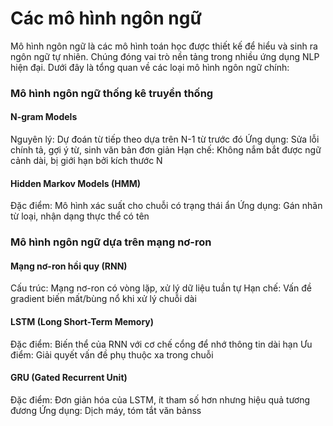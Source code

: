 # Các mô hình ngôn ngữ

Mô hình ngôn ngữ là các mô hình toán học được thiết kế để hiểu và sinh ra ngôn ngữ tự nhiên. Chúng đóng vai trò nền tảng trong nhiều ứng dụng NLP hiện đại. Dưới đây là tổng quan về các loại mô hình ngôn ngữ chính:

### Mô hình ngôn ngữ thống kê truyền thống

#### N-gram Models

Nguyên lý: Dự đoán từ tiếp theo dựa trên N-1 từ trước đó
Ứng dụng: Sửa lỗi chính tả, gợi ý từ, sinh văn bản đơn giản
Hạn chế: Không nắm bắt được ngữ cảnh dài, bị giới hạn bởi kích thước N

#### Hidden Markov Models (HMM)

Đặc điểm: Mô hình xác suất cho chuỗi có trạng thái ẩn
Ứng dụng: Gán nhãn từ loại, nhận dạng thực thể có tên

### Mô hình ngôn ngữ dựa trên mạng nơ-ron

#### Mạng nơ-ron hồi quy (RNN)

Cấu trúc: Mạng nơ-ron có vòng lặp, xử lý dữ liệu tuần tự
Hạn chế: Vấn đề gradient biến mất/bùng nổ khi xử lý chuỗi dài

#### LSTM (Long Short-Term Memory)

Đặc điểm: Biến thể của RNN với cơ chế cổng để nhớ thông tin dài hạn
Ưu điểm: Giải quyết vấn đề phụ thuộc xa trong chuỗi

#### GRU (Gated Recurrent Unit)

Đặc điểm: Đơn giản hóa của LSTM, ít tham số hơn nhưng hiệu quả tương đương
Ứng dụng: Dịch máy, tóm tắt văn bảnss
